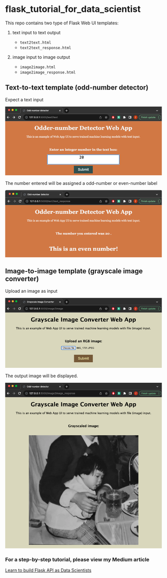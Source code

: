 # flask_tutorial_for_data_scientist

This repo contains two type of Flask Web UI templates:

1. text input to text output
    - `text2text.html`
    - `text2text_response.html`

2. image input to image output
    - `image2image.html`
    - `image2image_response.html`

## Text-to-text template (odd-number detector)

Expect a text input

![image1](files/image1.png)

The number entered will be assigned a odd-number or even-number label

![image2](files/image2.png)



## Image-to-image template (grayscale image converter)

Upload an image as input

![image3](files/image3.png)

The output image will be displayed.

![image4](files/image4.png)


### For a step-by-step tutorial, please view my Medium article

[Learn to build Flask API as Data Scientists](https://medium.com/@luzhenna/learn-to-flask-api-as-data-scientists-0b709f667404)
